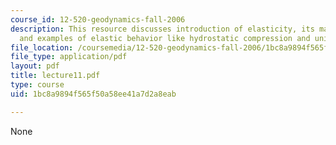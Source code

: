 ```yaml
---
course_id: 12-520-geodynamics-fall-2006
description: This resource discusses introduction of elasticity, its mathematics,
  and examples of elastic behavior like hydrostatic compression and uniaxial stress.
file_location: /coursemedia/12-520-geodynamics-fall-2006/1bc8a9894f565f50a58ee41a7d2a8eab_lecture11.pdf
file_type: application/pdf
layout: pdf
title: lecture11.pdf
type: course
uid: 1bc8a9894f565f50a58ee41a7d2a8eab

---
```

None